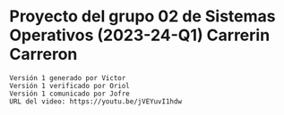 # Proyecto del grupo 02 de Sistemas Operativos (2023-24-Q1) Carrerin Carreron
 
    Versión 1 generado por Victor 
    Versión 1 verificado por Oriol 
    Versión 1 comunicado por Jofre 
    URL del video: https://youtu.be/jVEYuvI1hdw